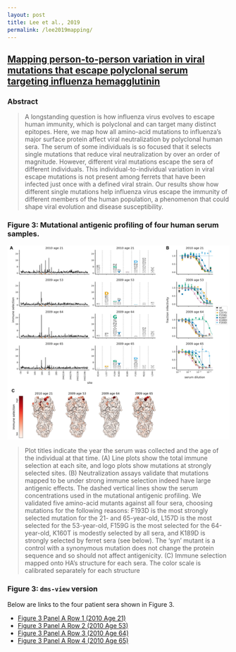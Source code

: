 ```yaml
---
layout: post
title: Lee et al., 2019
permalink: /lee2019mapping/
---
```

## [Mapping person-to-person variation in viral mutations that escape polyclonal serum targeting influenza hemagglutinin](https://elifesciences.org/articles/49324)

### Abstract
> A longstanding question is how influenza virus evolves to escape human immunity, which is polyclonal and can target many distinct epitopes. Here, we map how all amino-acid mutations to influenza’s major surface protein affect viral neutralization by polyclonal human sera. The serum of some individuals is so focused that it selects single mutations that reduce viral neutralization by over an order of magnitude. However, different viral mutations escape the sera of different individuals. This individual-to-individual variation in viral escape mutations is not present among ferrets that have been infected just once with a defined viral strain. Our results show how different single mutations help influenza virus escape the immunity of different members of the human population, a phenomenon that could shape viral evolution and disease susceptibility.

### Figure 3: Mutational antigenic profiling of four human serum samples.
![Figure 3](images/lee2019mapping_fig3.jpg)

>Plot titles indicate the year the serum was collected and the age of the individual at that time. (A) Line plots show the total immune selection at each site, and logo plots show mutations at strongly selected sites. (B) Neutralization assays validate that mutations mapped to be under strong immune selection indeed have large antigenic effects. The dashed vertical lines show the serum concentrations used in the mutational antigenic profiling. We validated five amino-acid mutants against all four sera, choosing mutations for the following reasons: F193D is the most strongly selected mutation for the 21- and 65-year-old, L157D is the most selected for the 53-year-old, F159G is the most selected for the 64-year-old, K160T is modestly selected by all sera, and K189D is strongly selected by ferret sera (see below). The ‘syn’ mutant is a control with a synonymous mutation does not change the protein sequence and so should not affect antigenicity. (C) Immune selection mapped onto HA’s structure for each sera. The color scale is calibrated separately for each structure

### Figure 3: `dms-view` version

Below are links to the four patient sera shown in Figure 3.

- <a href="https://jbloomlab.github.io/dms-view/?markdown-url=https%3A%2F%2Fjbloomlab.github.io%2Fdms-view%2F_data%2FIAV%2Flee2019mapping.md&data-url=https%3A%2F%2Fjbloomlab.github.io%2Fdms-view%2F_data%2FIAV%2Fflu_dms-view.csv&condition=2010-age-21&site_metric=site_Positive+Differential+Selection&mutation_metric=mut_Differential+Selection&selected_sites=144%2C157%2C159%2C160%2C189%2C193%2C222%2C224&pdb-url=https%3A%2F%2Fjbloomlab.github.io%2Fdms-view%2F_data%2FIAV%2F4O5N_trimer.pdb" target="_blank">Figure 3 Panel A Row 1 (2010 Age 21)</a>
- <a href="https://jbloomlab.github.io/dms-view/?markdown-url=https%3A%2F%2Fjbloomlab.github.io%2Fdms-view%2F_data%2FIAV%2Flee2019mapping.md&data-url=https%3A%2F%2Fjbloomlab.github.io%2Fdms-view%2F_data%2FIAV%2Fflu_dms-view.csv&condition=2009-age-53&site_metric=site_Positive+Differential+Selection&mutation_metric=mut_Differential+Selection&selected_sites=144%2C157%2C159%2C160%2C189%2C193%2C222%2C224&pdb-url=https%3A%2F%2Fjbloomlab.github.io%2Fdms-view%2F_data%2FIAV%2F4O5N_trimer.pdb" target="_blank">Figure 3 Panel A Row 2 (2010 Age 53)</a>
- <a href="https://jbloomlab.github.io/dms-view/?markdown-url=https%3A%2F%2Fjbloomlab.github.io%2Fdms-view%2F_data%2FIAV%2Flee2019mapping.md&data-url=https%3A%2F%2Fjbloomlab.github.io%2Fdms-view%2F_data%2FIAV%2Fflu_dms-view.csv&condition=2009-age-64&site_metric=site_Positive+Differential+Selection&mutation_metric=mut_Differential+Selection&selected_sites=144%2C157%2C159%2C160%2C189%2C193%2C222%2C224&pdb-url=https%3A%2F%2Fjbloomlab.github.io%2Fdms-view%2F_data%2FIAV%2F4O5N_trimer.pdb" target="_blank">Figure 3 Panel A Row 3 (2010 Age 64)</a>
- <a href="https://jbloomlab.github.io/dms-view/?markdown-url=https%3A%2F%2Fjbloomlab.github.io%2Fdms-view%2F_data%2FIAV%2Flee2019mapping.md&data-url=https%3A%2F%2Fjbloomlab.github.io%2Fdms-view%2F_data%2FIAV%2Fflu_dms-view.csv&condition=2009-age-65&site_metric=site_Positive+Differential+Selection&mutation_metric=mut_Differential+Selection&selected_sites=144%2C157%2C159%2C160%2C189%2C193%2C222%2C224&pdb-url=https%3A%2F%2Fjbloomlab.github.io%2Fdms-view%2F_data%2FIAV%2F4O5N_trimer.pdb" target="_blank">Figure 3 Panel A Row 4 (2010 Age 65)</a>
